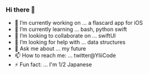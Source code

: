 ### Hi there 👋

- 🔭 I’m currently working on ... a flascard app for iOS
- 🌱 I’m currently learning ... bash, python swift
- 👯 I’m looking to collaborate on ... swiftUI
- 🤔 I’m looking for help with ... data structures
- 💬 Ask me about ... my future
- 📫 How to reach me: ... twitter@YliiCode
- ⚡ Fun fact: ... I'm 1/2 Japanese
